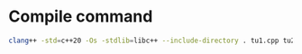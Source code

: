 # Compile command

```sh
clang++ -std=c++20 -Os -stdlib=libc++ --include-directory . tu1.cpp tu2.cpp tu3.cpp main.cpp -o main 
```